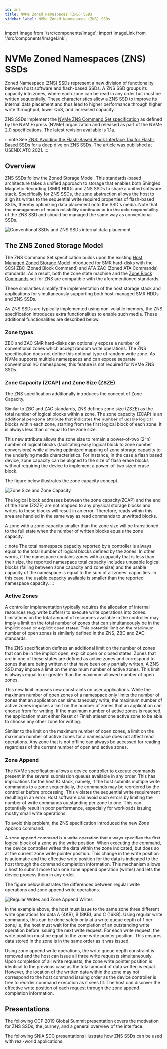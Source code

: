 ```yaml
---
id: zns
title: NVMe Zoned Namespaces (ZNS) SSDs
sidebar_label: NVMe Zoned Namespaces (ZNS) SSDs
---
```


import Image from '/src/components/Image';
import ImageLink from '/src/components/ImageLink';

# NVMe Zoned Namespaces (ZNS) SSDs

Zoned Namespace (ZNS) SSDs represent a new division of functionality between
host software and flash-based SSDs. A ZNS SSD groups its capacity into zones,
where each zone can be read in any order but must be written sequentially. These
characteristics allow a ZNS SSD to improve its internal data placement and thus
lead to higher performance through higher write throughput, lower QoS, and
increased capacity.

ZNS SSDs implement
the <a href="https://nvmexpress.org/developers/nvme-command-set-specifications/"
target="_blank_">NVMe ZNS Command Set specification</a> as defined by the NVM
Express (NVMe) organization and released as part of the NVMe 2.0 specifications.
The latest revision available is 1.1a.

:::note
See <a href="https://www.usenix.org/conference/atc21/presentation/bjorling"
target="_blank_">ZNS: Avoiding the Flash-Based Block Interface Tax for
Flash-Based SSDs</a> for a deep dive on ZNS SSDs. The article was published
at USENIX ATC 2021.
:::

## Overview

ZNS SSDs follow the Zoned Storage Model. This standards-based architecture takes
a unified approach to storage that enables both Shingled Magnetic
Recording (SMR) HDDs and ZNS SSDs to share a unified software stack.
Specifically for ZNS SSDs, the zone abstraction allows the host to align its
writes to the sequential write required properties of flash-based SSDs, thereby
optimizing data placement onto the SSD's media. Note that the management of
media reliability continues to be the sole responsibility of the ZNS SSD and
should be managed the same way as conventional SSDs.

<Image src="intro-zns.png"
title="Conventional SSDs and ZNS SSDs internal data placement"/>

## The ZNS Zoned Storage Model

The ZNS Command Set specification builds upon the existing
[Host Managed Zoned Storage Model](smr.md#host-managed-model) introduced for SMR
hard-disks with the SCSI ZBC (Zoned Block Command) and ATA ZAC (Zoned ATA Commands)
standards. As a result, both the zone state machine and the
[Zone Block Commands](smr.md#zone-block-commands) set for ZNS are compatible with
the aforementioned standards.

These similarities simplify the implementation of the host storage stack and
applications for simultaneously supporting both host-managed SMR HDDs and ZNS SSDs.

As ZNS SSDs are typically implemented using non-volatile memory, the ZNS
specification introduces extra functionalities to enable such media.
These additional functionalities are described below.

### Zone types

ZBC and ZAC SMR hard-disks can optionally expose a number of conventional zones
which accept random write operations. The ZNS specification does not define this
optional type of random write zone. As NVMe supports multiple namespaces and can
expose separate conventional I/O namespaces, this feature is not required for NVMe
ZNS SSDs.

### Zone Capacity (ZCAP) and Zone Size (ZSZE)

The ZNS specification additionally introduces the concept of Zone Capacity.

Similar to ZBC and ZAC standards, ZNS defines zone size (ZSZE) as the total number
of logical blocks within a zone. The zone capacity (ZCAP) is an additional per-zone
attribute that indicates the number of usable logical blocks within each zone,
starting from the first logical block of each zone. It is always less than or equal
to the zone size.

This new attribute allows the zone size to remain a power-of-two (2^n) number of
logical blocks (facilitating easy logical block to zone number conversions) while
allowing optimized mapping of zone storage capacity to the underlying media
characteristics. For instance, in the case a flash based device, zone capacity
can be aligned to the size of flash erase blocks without requiring the device to
implement a power-of-two sized erase block.

The figure below illustrates the zone capacity concept.

<Image src="intro-zonesize-vs-capacity.png"
title="Zone Size and Zone Capacity"/>

The logical block addresses between the zone capacity(ZCAP) and the end of the zone
(ZSZE) are not mapped to any physical storage blocks and writes to these blocks
will result in an error. Therefore, reads within this area are handled
in the same way as read commands to unwritted blocks.

A zone with a zone capacity smaller than the zone size will be transitioned to
the full state when the number of written blocks equals the zone capacity.

:::note
The total namespace capacity reported by a controller is always equal to the
total number of logical blocks defined by the zones. In other words, if the
namespace contains zones with a capacity that is less than their size, the
reported namespace total capacity includes unusable logical blocks (falling
between zone capacity and zone size) and the usable capacity of the namespace is
equal to the sum of all zones' capacities. In this case, the usable capacity
available is smaller than the reported namespace capacity.
:::

### Active Zones

A controller implementation typically requires the allocation of internal
resources (e.g. write buffers) to execute write operations into zones.
Limitations on the total amount of resources available in the controller may
imply a limit on the total number of zones that can simultaneously be in the
implicit open or explicit open states. This potential limit on the maximum
number of open zones is similarly defined in the ZNS, ZBC and ZAC standards.

The ZNS specification defines an additional limit on the number of zones
that can be in the implicit open, explicit open or closed states. Zones that are
in one of these states are defined as active zones and correspond to zones that are
being written or that have been only partially written. A ZNS SSD may impose a limit
on the maximum number of active zones. This limit is always equal to or greater
than the maximum allowed number of open zones.

This new limit imposes new constraints on user applications. While the maximum
number of open zones of a namespace only limits the number of zones that an
application can simultaneously write, the maximum number of active zones imposes
a limit on the number of zones that an application can choose from for writing.
If the maximum number of active zones is reached, the application must either
Reset or Finish atleast one active zone to be able to choose any other zone for
writing.

Similar to the limit on the maximum number of open zones, a limit on the
maximum number of active zones for a namespace does not affect read operations.
Any zone that is not offline can always be accessed for reading regardless of
the current number of open and active zones.

### Zone Append

The NVMe specification allows a device controller to execute commands present
in the several submission queues available in any order. This has implications
for the host IO stack, namely, if the host submits multiple write commands to
a zone sequentially, the commands may be reordered by the controller before
processing. This violates the sequential write requirement resulting in an error.
Host software can avoid such errors by limiting the number of write commands
outstanding per zone to one. This can potentially result in poor performance,
especially for workloads issuing mostly small write operations.

To avoid this problem, the ZNS specification introduced the new *Zone
Append* command.

A zone append command is a write operation that always specifies the first
logical block of a zone as the write position. When executing the command, the
device controller writes the data within the zone indicated, but does so at the
current zone write pointer position. This change in the write position is
automatic and the effective write position for the data is indicated to the host
through the command completion information. This mechanism allows a host to
submit more than one zone append operation (writes) and lets the device process
them in any order.

The figure below illustrates the differences between regular write operations
and zone append write operations.

<Image src="intro-zone-append.png"
title="Regular Writes and Zone Append Writes"/>

In the example above, the host must issue to the same zone three different
write operations for data A (4KB), B (8KB), and C (16KB). Using regular write
commands, this can be done safely only at a write queue depth of 1 per zone,i.e,
the host must wait for the completion of an outstanding write operation before
issuing the next write request. For each write request, the write position must
be equal to the zone write pointer position. This ensures data stored in the
zone is in the same order as it was issued.

Using zone append write operations, the write queue depth constraint is removed
and the host can issue all three write requests simultaneously. Upon completion
of all write requests, the zone write pointer position is identical to the
previous case as the total amount of data written is equal. However, the
location of the written data within the zone may not correspond to the
host command issuing order as the device controller is free to reorder command
execution as it sees fit. The host can discover the effective write position
of each request through the zone append completion information.

## Presentations

The following OCP 2019 Global Summit presentation covers the motivation for
ZNS SSDs, the journey, and a general overview of the interface.

<ImageLink src="https://img.youtube.com/vi/9yVWb3rbces/0.jpg"
title="From Open-Channel SSDs to Zoned Namespaces, OCP 2019 Global Summit."
url="https://www.youtube.com/watch?v=9yVWb3rbces"/>

The following SNIA SDC presentations illustrate how ZNS SSDs can be used with
real-world applications.

<ImageLink src="https://img.youtube.com/vi/qpbBuyYT6fc/0.jpg"
url="https://www.youtube.com/watch?v=qpbBuyYT6fc"
title="File System Native Support of Zoned Block Devices: Regular vs Append
Writes, SDC2020"/>

<ImageLink src="https://img.youtube.com/vi/FwMQqIGZFsE/0.jpg"
title="Zoned Block Device Support in Hadoop HDFS, SDC2020"
url="https://www.youtube.com/watch?v=FwMQqIGZFsE"/>

<ImageLink src="https://img.youtube.com/vi/cbX3P56Jp0o/0.jpg"
title="Zoned Namespaces (ZNS) SSDs: Disrupting the Storage Industry, SDC2020"
url="https://www.youtube.com/watch?v=cbX3P56Jp0o"/>
